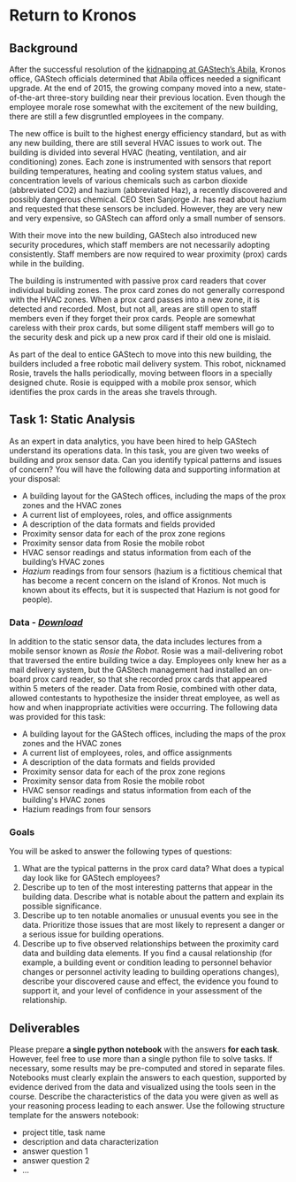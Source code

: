 # Return to Kronos

## Background

After the successful resolution of the [kidnapping at GAStech’s Abila](https://github.com/emmanueliarussi/DataScienceCapstone/tree/master/7_FinalProjects/TheKronosIncident), Kronos office, GAStech officials determined that Abila offices needed a significant upgrade. At the end of 2015, the growing company moved into a new, state-of-the-art three-story building near their previous location. Even though the employee morale rose somewhat with the excitement of the new building, there are still a few disgruntled employees in the company.

The new office is built to the highest energy efficiency standard, but as with any new building, there are still several HVAC issues to work out. The building is divided into several HVAC (heating, ventilation, and air conditioning) zones. Each zone is instrumented with sensors that report building temperatures, heating and cooling system status values, and concentration levels of various chemicals such as carbon dioxide (abbreviated CO2) and hazium (abbreviated Haz), a recently discovered and possibly dangerous chemical. CEO Sten Sanjorge Jr. has read about hazium and requested that these sensors be included. However, they are very new and very expensive, so GAStech can afford only a small number of sensors.

With their move into the new building, GAStech also introduced new security procedures, which staff members are not necessarily adopting consistently. Staff members are now required to wear proximity (prox) cards while in the building.

The building is instrumented with passive prox card readers that cover individual building zones. The prox card zones do not generally correspond with the HVAC zones. When a prox card passes into a new zone, it is detected and recorded. Most, but not all, areas are still open to staff members even if they forget their prox cards. People are somewhat careless with their prox cards, but some diligent staff members will go to the security desk and pick up a new prox card if their old one is mislaid.

As part of the deal to entice GAStech to move into this new building, the builders included a free robotic mail delivery system. This robot, nicknamed Rosie, travels the halls periodically, moving between floors in a specially designed chute. Rosie is equipped with a mobile prox sensor, which identifies the prox cards in the areas she travels through.

## Task 1: Static Analysis

As an expert in data analytics, you have been hired to help GAStech understand its operations data. In this task, you are given two weeks of building and prox sensor data. Can you identify typical patterns  and issues of concern? You will have the following data and supporting information at your disposal:

* A building layout for the GAStech offices, including the maps of the prox zones and the HVAC zones
* A current list of employees, roles, and office assignments
* A description of the data formats and fields provided
* Proximity sensor data for each of the prox zone regions
* Proximity sensor data from Rosie the mobile robot
* HVAC sensor readings and status information from each of the building’s HVAC zones
* *Hazium* readings from four sensors (hazium is a fictitious chemical that has become a recent concern on the island of Kronos. Not much is known about its effects, but it is suspected that Hazium is not good for people).

### Data - *[Download](https://github.com/emmanueliarussi/DataScienceCapstone/tree/master/7_FinalProjects/ReturntoKronos/data/task1.zip)*

In addition to the static sensor data, the data includes lectures from a mobile sensor known as *Rosie the Robot*. Rosie was a mail-delivering robot that traversed the entire building twice a day. Employees only knew her as a mail delivery system, but the GAStech management had installed an on-board prox card reader, so that she recorded prox cards that appeared within 5 meters of the reader. Data from Rosie, combined with other data, allowed contestants to hypothesize the insider threat employee, as well as how and when inappropriate activities were occurring.  The following data was provided for this task:

* A building layout for the GAStech offices, including the maps of the prox zones and the HVAC zones
* A current list of employees, roles, and office assignments
* A description of the data formats and fields provided
* Proximity sensor data for each of the prox zone regions
* Proximity sensor data from Rosie the mobile robot
* HVAC sensor readings and status information from each of the building's HVAC zones
* Hazium readings from four sensors

### Goals

You will be asked to answer the following types of questions:

1. What are the typical patterns in the prox card data? What does a typical day look like for GAStech employees?
2. Describe up to ten of the most interesting patterns that appear in the building data. Describe what is notable about the pattern and explain its possible significance.
3. Describe up to ten notable anomalies or unusual events you see in the data. Prioritize those issues that are most likely to represent a danger or a serious issue for building operations.
4. Describe up to five observed relationships between the proximity card data and building data elements. If you find a causal relationship (for example, a building event or condition leading to personnel behavior changes or personnel activity leading to building operations changes), describe your discovered cause and effect, the evidence you found to support it, and your level of confidence in your assessment of the relationship.

## Deliverables

Please prepare __a single python notebook__ with the answers __for each task__. However, feel free to use more than a single python file to solve tasks. If necessary, some results may be pre-computed and stored in separate files. Notebooks must clearly explain the answers to each question, supported by evidence derived from the data and visualized using the tools seen in the course. Describe the characteristics of the data you were given as well as your reasoning process leading to each answer. Use the following structure template for the answers notebook:

- project title, task name
- description and data characterization 
- answer question 1
- answer question 2
- ...

